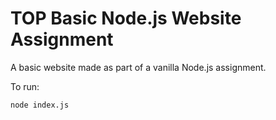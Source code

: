 # TOP Basic Node.js Website Assignment

A basic website made as part of a vanilla Node.js assignment.

To run:

`node index.js`
